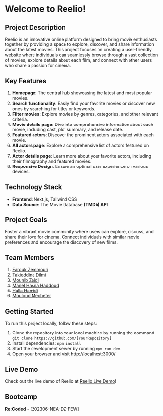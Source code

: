 # Welcome to Reelio!

## Project Description

Reelio is an innovative online platform designed to bring movie enthusiasts together by providing a space to explore, discover, and share information about the latest movies. This project focuses on creating a user-friendly website where individuals can seamlessly browse through a vast collection of movies, explore details about each film, and connect with other users who share a passion for cinema.

## Key Features

1. **Homepage**: The central hub showcasing the latest and most popular movies.
3. **Search functionality**: Easily find your favorite movies or discover new ones by searching for titles or keywords.
4. **Filter movies**: Explore movies by genres, categories, and other relevant criteria.
5. **Movie details page**: Dive into comprehensive information about each movie, including cast, plot summary, and release date.
6. **Featured actors**: Discover the prominent actors associated with each movie.
7. **All actors page**: Explore a comprehensive list of actors featured on Reelio.
8. **Actor details page**: Learn more about your favorite actors, including their filmography and featured movies.
9. **Responsive Design**: Ensure an optimal user experience on various devices.

## Technology Stack

- **Frontend**: Next.js, Tailwind CSS
- **Data Source**: The Movie Database **(TMDb) API**

## Project Goals

Foster a vibrant movie community where users can explore, discuss, and share their love for cinema. Connect individuals with similar movie preferences and encourage the discovery of new films.

## Team Members

1. [Farouk Zemmouri](https://github.com/farouk26)
2. [Takieddine Dilmi](https://github.com/takidilmi)
3. [Mounib Zaidi](https://github.com/mounibzaidi)
4. [Manel Hasna Haddoud](https://github.com/hasnahadd)
4. [Halla Hamidi](https://github.com/Halla24)
4. [Mouloud Mecheter](https://github.com/mouloud247)


## Getting Started

To run this project locally, follow these steps:

1. Clone the repository into your local machine by running the command `git clone https://github.com/[YourRepository]`
2. Install dependencies: `npm install`
3. Start the development server by running `npm run dev`
4. Open your browser and visit http://localhost:3000/

## Live Demo

Check out the live demo of Reelio at [Reelio Live Demo](https://movie-project-devsquad.vercel.app/)!


## Bootcamp

**Re:Coded** - [202306-NEA-DZ-FEW]
